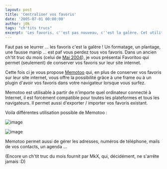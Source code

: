 ```yaml
---
layout: post
title: 'Centraliser vos favoris'
date: '2005-07-01 00:00:00'
author: j0k
tags: "ch'tits trucs"
excerpt: 'Les favoris, c''est pas nouveau, c''est la galère. Cet utilitaire vous permet de conserver vos favoris sur un serveur mais aussi de le savoir dans votre navigateur.'
---
```


Faut pas se leurrer ... les favoris c'est la galère !  Un formatage, un plantage, une fausse manip ... est paf vous perdez tous vos favoris. Dans un ancien ch'tit truc du mois (celui de [Mai 2004](http://www.j0k3r.net/chtit-truc-la-meilleure-facon-de-gerer-vos-favoris-15.html)), je vous présentai Favoritoo qui permet (seulement) de conserver vos favoris sur leur site internet.

  Cette fois ci je vous propose [Memotoo](http://www.memotoo.com/) qui, en plus de conserver vos favoris sur leur site internet, vous offre la possibilité grâce à une frame ou à un plugin d'avoir vos favoris dans votre navigateur lorsque vous surfez.

  Memotoo est utilisable à partir de n'importe quel ordinateur connecté à Internet, il est forcément compatible pour toutes les plateformes et tous les navigateurs. Il permet aussi d'exporter / importer vos favoris existant.

  Voila différentes utilisation possible de Memotoo :

  ![image](http://www.memotoo.com/img/85.gif)

![image](http://www.memotoo.com/img/86.gif)

  Memotoo permet aussi de gérer les adresses, numéros de téléphone, mails de vos contacts, un agenda ...

  (Encore un ch'tit truc du mois fournit par MkX, qui, décidément, ne s'arrête jamais :D)
